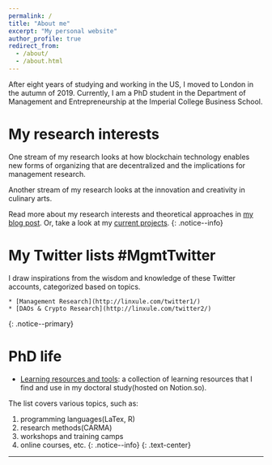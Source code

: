 ```yaml
---
permalink: /
title: "About me"
excerpt: "My personal website"
author_profile: true
redirect_from:
  - /about/
  - /about.html
---
```


After eight years of studying and working in the US, I moved to London in the autumn of 2019. Currently, I am a PhD student in the Department of Management and Entrepreneurship at the Imperial College Business School.

My research interests
=====
One stream of my research looks at how blockchain technology enables new forms of organizing that are decentralized and the implications for management research.

Another stream of my research looks at the innovation and creativity in culinary arts.

Read more about my research interests and theoretical approaches in [my blog post](/posts/2019/12/so-what-do-you-study/). Or, take a look at my [current projects](/portfolio/).
{: .notice--info}

My Twitter lists #MgmtTwitter
=====

I draw inspirations from the wisdom and knowledge of these Twitter accounts, categorized based on topics.  

    * [Management Research](http://linxule.com/twitter1/)
    * [DAOs & Crypto Research](http://linxule.com/twitter2/)
{: .notice--primary}


PhD life
=====
* [Learning resources and tools](https://www.notion.so/linxule/Learning-Resources-and-tools-7ada6088f41745a8989ff86259884c7c): a collection of learning resources that I find and use in my doctoral study(hosted on Notion.so).

The list covers various topics, such as:
1. programming languages(LaTex, R)
2. research methods(CARMA)
3. workshops and training camps
4. online courses, etc.
{: .notice--info}
{: .text-center}

------
